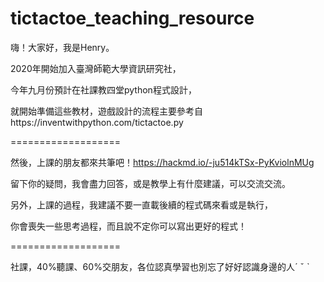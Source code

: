 # tictactoe_teaching_resource
嗨！大家好，我是Henry。

2020年開始加入臺灣師範大學資訊研究社，

今年九月份預計在社課教四堂python程式設計，

就開始準備這些教材，遊戲設計的流程主要參考自https://inventwithpython.com/tictactoe.py

===================

然後，上課的朋友都來共筆吧！https://hackmd.io/-ju514kTSx-PyKviolnMUg

留下你的疑問，我會盡力回答，或是教學上有什麼建議，可以交流交流。

另外，上課的過程，我建議不要一直載後續的程式碼來看或是執行，

你會喪失一些思考過程，而且說不定你可以寫出更好的程式！

===================

社課，40%聽課、60%交朋友，各位認真學習也別忘了好好認識身邊的人ˊ ˇ ˋ
